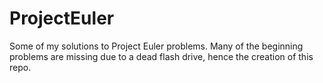 ProjectEuler
============

Some of my solutions to Project Euler problems. Many of the beginning problems are missing due to a dead flash drive, hence the creation of this repo.
